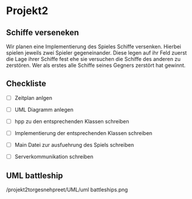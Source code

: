 # Projekt2

## Schiffe verseneken

Wir planen eine Implementierung des Spieles Schiffe versenken. Hierbei spielen jeweils 
zwei Spieler gegeneinander. Diese legen auf ihr Feld zuerst die Lage ihrer Schiffe fest ehe sie versuchen die Schiffe des anderen zu zerstören.
Wer als erstes alle Schiffe seines Gegners zerstört hat gewinnt.

## Checkliste

- [ ] Zeitplan anlgen
- [ ] UML Diagramm anlegen
- [ ] hpp zu den entsprechenden Klassen schreiben
- [ ] Implementierung der entsprechenden Klassen schreiben
- [ ] Main Datei zur ausfuehrung des Spiels schreiben
- [ ] Serverkommunikation schreiben


## UML battleship

/projekt2torgesnehpreet/UML/uml battleships.png
